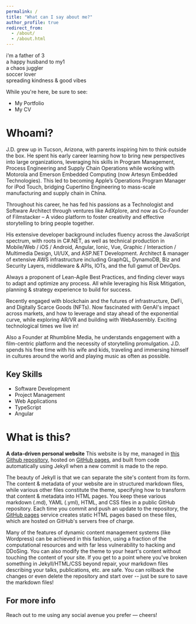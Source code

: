 ```yaml
---
permalink: /
title: "What can I say about me?"
author_profile: true
redirect_from: 
  - /about/
  - /about.html
---
```


i'm a father of 3  
a happy husband to my1   
a chaos juggler  
soccer lover  
spreading kindness & good vibes

While you're here, be sure to see:
* My Portfolio 
* My CV

Whoami?
======
J.D. grew up in Tucson, Arizona, with parents inspiring him to think outside the box. He spent his early career learning how to bring new perspectives into large organizations, leveraging his skills in Program Management, Process Engineering and Supply Chain Operations while working with Motorola and Emerson Embedded Computing (now Artesyn Embedded Technologies). This led to becoming Apple’s Operations Program Manager for iPod Touch, bridging Cupertino Engineering to mass-scale manufacturing and supply chain in China.

Throughout his career, he has fed his passions as a Technologist and Software Architect through ventures like AdXplore, and now as Co-Founder of Filmstacker – A video platform to foster creativity and effective storytelling to bring people together.

His extensive developer background includes fluency across the JavaScript spectrum, with roots in C#.NET, as well as technical production in Mobile/Web / iOS / Android, Angular, Ionic, Vue, Graphic / Interaction / Multimedia Design, UI/UX, and ASP.NET Development. Architect & manager of extensive AWS infrastructure including GraphQL, DynamoDB, Biz and Security Layers, middleware & APIs, IOTs, and the full gamut of DevOps. 

Always a proponent of Lean-Agile Best Practices, and finding clever ways to adapt and optimize any process. All while leveraging his Risk Mitigation, planning & strategy experience to build for success. 

Recently engaged with blockchain and the futures of infrastructure, DeFi, and Digitally Scarce Goods (NFTs). Now fascinated with GenAI's impact across markets, and how to leverage and stay ahead of the exponential curve, while exploring AR/VR and building with WebAssembly. Exciting technological times we live in!

Also a Founder at Rhumbline Media, he understands engagement with a film-centric platform and the necessity of storytelling promulgation. J.D. spends his free time with his wife and kids, traveling and immersing himself in cultures around the world and playing music as often as possible.

## Key Skills
- Software Development
- Project Management
- Web Applications
- TypeScript
- Angular


What is this?
======
**A data-driven personal website**
This website is by me, managed in [this Github repository](https://github.com/j2d2/j2d2.github.io), hosted on [GitHub pages](https://pages.github.com), and built from code automatically using Jekyll when a new commit is made to the repo. 

The beauty of Jekyll is that we can separate the site's content from its form. The content & metadata of your website are in structured markdown files, while various other files constitute the theme, specifying how to transform that content & metadata into HTML pages. You keep these various markdown (.md), YAML (.yml), HTML, and CSS files in a public GitHub repository. Each time you commit and push an update to the repository, the [GitHub pages](https://pages.github.com/) service creates static HTML pages based on these files, which are hosted on GitHub's servers free of charge.

Many of the features of dynamic content management systems (like Wordpress) can be achieved in this fashion, using a fraction of the computational resources and with far less vulnerability to hacking and DDoSing. You can also modify the theme to your heart's content without touching the content of your site. If you get to a point where you've broken something in Jekyll/HTML/CSS beyond repair, your markdown files describing your talks, publications, etc. are safe. You can rollback the changes or even delete the repository and start over -- just be sure to save the markdown files! 


For more info
------
Reach out to me using any social avenue you prefer &mdash; cheers!
